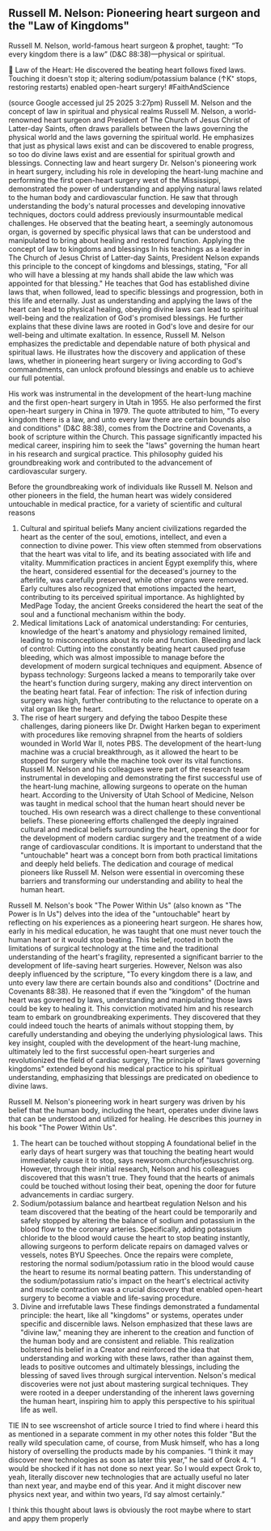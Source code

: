 ## Russell M. Nelson: Pioneering heart surgeon and the "Law of Kingdoms"

Russell M. Nelson, world-famous heart surgeon & prophet, taught: “To every kingdom there is a law” (D&C 88:38)—physical or spiritual.

🔹 Law of the Heart: He discovered the beating heart follows fixed laws. Touching it doesn't stop it; altering sodium/potassium balance (↑K⁺ stops, restoring restarts) enabled open-heart surgery! #FaithAndScience

(source Google accessed jul 25 2025 3:27pm)
Russell M. Nelson and the concept of law in spiritual and physical realms
Russell M. Nelson, a world-renowned heart surgeon and President of The Church of Jesus Christ of Latter-day Saints, often draws parallels between the laws governing the physical world and the laws governing the spiritual world. He emphasizes that just as physical laws exist and can be discovered to enable progress, so too do divine laws exist and are essential for spiritual growth and blessings. 
Connecting law and heart surgery
Dr. Nelson's pioneering work in heart surgery, including his role in developing the heart-lung machine and performing the first open-heart surgery west of the Mississippi, demonstrated the power of understanding and applying natural laws related to the human body and cardiovascular function. He saw that through understanding the body's natural processes and developing innovative techniques, doctors could address previously insurmountable medical challenges.
He observed that the beating heart, a seemingly autonomous organ, is governed by specific physical laws that can be understood and manipulated to bring about healing and restored function. 
Applying the concept of law to kingdoms and blessings
In his teachings as a leader in The Church of Jesus Christ of Latter-day Saints, President Nelson expands this principle to the concept of kingdoms and blessings, stating, "For all who will have a blessing at my hands shall abide the law which was appointed for that blessing."
He teaches that God has established divine laws that, when followed, lead to specific blessings and progression, both in this life and eternally.
Just as understanding and applying the laws of the heart can lead to physical healing, obeying divine laws can lead to spiritual well-being and the realization of God's promised blessings.
He further explains that these divine laws are rooted in God's love and desire for our well-being and ultimate exaltation. 
In essence, Russell M. Nelson emphasizes the predictable and dependable nature of both physical and spiritual laws. He illustrates how the discovery and application of these laws, whether in pioneering heart surgery or living according to God's commandments, can unlock profound blessings and enable us to achieve our full potential. 

His work was instrumental in the development of the heart-lung machine and the first open-heart surgery in Utah in 1955. He also performed the first open-heart surgery in China in 1979. 
The quote attributed to him, "To every kingdom there is a law, and unto every law there are certain bounds also and conditions" (D&C 88:38), comes from the Doctrine and Covenants, a book of scripture within the Church. This passage significantly impacted his medical career, inspiring him to seek the "laws" governing the human heart in his research and surgical practice. This philosophy guided his groundbreaking work and contributed to the advancement of cardiovascular surgery. 

Before the groundbreaking work of individuals like Russell M. Nelson and other pioneers in the field, the human heart was widely considered untouchable in medical practice, for a variety of scientific and cultural reasons

1. Cultural and spiritual beliefs
Many ancient civilizations regarded the heart as the center of the soul, emotions, intellect, and even a connection to divine power.
This view often stemmed from observations that the heart was vital to life, and its beating associated with life and vitality.
Mummification practices in ancient Egypt exemplify this, where the heart, considered essential for the deceased's journey to the afterlife, was carefully preserved, while other organs were removed.
Early cultures also recognized that emotions impacted the heart, contributing to its perceived spiritual importance.
As highlighted by MedPage Today, the ancient Greeks considered the heart the seat of the soul and a functional mechanism within the body. 
2. Medical limitations
Lack of anatomical understanding: For centuries, knowledge of the heart's anatomy and physiology remained limited, leading to misconceptions about its role and function.
Bleeding and lack of control: Cutting into the constantly beating heart caused profuse bleeding, which was almost impossible to manage before the development of modern surgical techniques and equipment.
Absence of bypass technology: Surgeons lacked a means to temporarily take over the heart's function during surgery, making any direct intervention on the beating heart fatal.
Fear of infection: The risk of infection during surgery was high, further contributing to the reluctance to operate on a vital organ like the heart. 
3. The rise of heart surgery and defying the taboo
Despite these challenges, daring pioneers like Dr. Dwight Harken began to experiment with procedures like removing shrapnel from the hearts of soldiers wounded in World War II, notes PBS.
The development of the heart-lung machine was a crucial breakthrough, as it allowed the heart to be stopped for surgery while the machine took over its vital functions.
Russell M. Nelson and his colleagues were part of the research team instrumental in developing and demonstrating the first successful use of the heart-lung machine, allowing surgeons to operate on the human heart.
According to the University of Utah School of Medicine, Nelson was taught in medical school that the human heart should never be touched. His own research was a direct challenge to these conventional beliefs.
These pioneering efforts challenged the deeply ingrained cultural and medical beliefs surrounding the heart, opening the door for the development of modern cardiac surgery and the treatment of a wide range of cardiovascular conditions. 
It is important to understand that the "untouchable" heart was a concept born from both practical limitations and deeply held beliefs. The dedication and courage of medical pioneers like Russell M. Nelson were essential in overcoming these barriers and transforming our understanding and ability to heal the human heart. 


Russell M. Nelson's book "The Power Within Us" (also known as "The Power is In Us") delves into the idea of the "untouchable" heart by reflecting on his experiences as a pioneering heart surgeon. He shares how, early in his medical education, he was taught that one must never touch the human heart or it would stop beating. This belief, rooted in both the limitations of surgical technology at the time and the traditional understanding of the heart's fragility, represented a significant barrier to the development of life-saving heart surgeries. 
However, Nelson was also deeply influenced by the scripture, "To every kingdom there is a law, and unto every law there are certain bounds also and conditions" (Doctrine and Covenants 88:38). He reasoned that if even the "kingdom" of the human heart was governed by laws, understanding and manipulating those laws could be key to healing it. 
This conviction motivated him and his research team to embark on groundbreaking experiments. They discovered that they could indeed touch the hearts of animals without stopping them, by carefully understanding and obeying the underlying physiological laws. This key insight, coupled with the development of the heart-lung machine, ultimately led to the first successful open-heart surgeries and revolutionized the field of cardiac surgery,
The principle of "laws governing kingdoms" extended beyond his medical practice to his spiritual understanding, emphasizing that blessings are predicated on obedience to divine laws.



Russell M. Nelson's pioneering work in heart surgery was driven by his belief that the human body, including the heart, operates under divine laws that can be understood and utilized for healing. He describes this journey in his book "The Power Within Us". 
1. The heart can be touched without stopping
A foundational belief in the early days of heart surgery was that touching the beating heart would immediately cause it to stop, says newsroom.churchofjesuschrist.org.
However, through their initial research, Nelson and his colleagues discovered that this wasn't true. They found that the hearts of animals could be touched without losing their beat, opening the door for future advancements in cardiac surgery. 
2. Sodium/potassium balance and heartbeat regulation
Nelson and his team discovered that the beating of the heart could be temporarily and safely stopped by altering the balance of sodium and potassium in the blood flow to the coronary arteries.
Specifically, adding potassium chloride to the blood would cause the heart to stop beating instantly, allowing surgeons to perform delicate repairs on damaged valves or vessels, notes BYU Speeches.
Once the repairs were complete, restoring the normal sodium/potassium ratio in the blood would cause the heart to resume its normal beating pattern.
This understanding of the sodium/potassium ratio's impact on the heart's electrical activity and muscle contraction was a crucial discovery that enabled open-heart surgery to become a viable and life-saving procedure. 
3. Divine and irrefutable laws
These findings demonstrated a fundamental principle: the heart, like all "kingdoms" or systems, operates under specific and discernible laws.
Nelson emphasized that these laws are "divine law," meaning they are inherent to the creation and function of the human body and are consistent and reliable.
This realization bolstered his belief in a Creator and reinforced the idea that understanding and working with these laws, rather than against them, leads to positive outcomes and ultimately blessings, including the blessing of saved lives through surgical intervention. 
Nelson's medical discoveries were not just about mastering surgical techniques. They were rooted in a deeper understanding of the inherent laws governing the human heart, inspiring him to apply this perspective to his spiritual life as well.



TIE IN to see wscreenshot of article source I tried to find where i heard this as mentioned in a separate comment in my other notes this folder
"But the really wild speculation came, of course, from Musk himself, who has a long history of overselling the products made by his companies. “I think it may discover new technologies as soon as later this year,” he said of Grok 4. “I would be shocked if it has not done so next year. So I would expect Grok to, yeah, literally discover new technologies that are actually useful no later than next year, and maybe end of this year. And it might discover new physics next year, and within two years, I’d say almost certainly.”

I think this thought about laws is obviously the root maybe where to start and appy them properly 